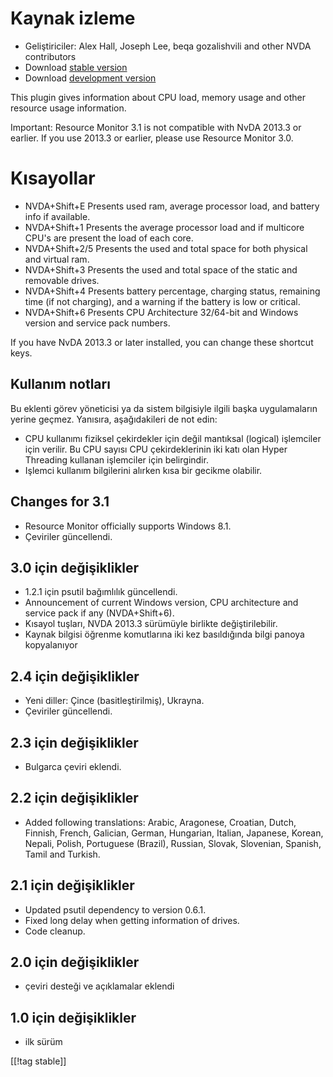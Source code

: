 # Kaynak izleme #

* Geliştiriciler: Alex Hall, Joseph Lee, beqa gozalishvili and other NVDA
  contributors
* Download [stable version][1]
* Download [development version][2]

This plugin gives information about CPU load, memory usage and other
resource usage information.

Important: Resource Monitor 3.1 is not compatible with NvDA 2013.3 or
earlier. If you use 2013.3 or earlier, please use Resource Monitor 3.0.

# Kısayollar #

* NVDA+Shift+E Presents used ram, average processor load, and battery info
  if available.
* NVDA+Shift+1 Presents the average processor load and if multicore CPU's
  are present the load of each core.
* NVDA+Shift+2/5 Presents the used and total space for both physical and
  virtual ram.
* NVDA+Shift+3 Presents the used and total space of the static and removable
  drives.
* NVDA+Shift+4 Presents battery percentage, charging status, remaining time
  (if not charging), and a warning if the battery is low or critical.
* NVDA+Shift+6 Presents CPU Architecture 32/64-bit and Windows version and
  service pack numbers.

If you have NvDA 2013.3 or later installed, you can change these shortcut
keys.

## Kullanım notları ##

Bu eklenti görev yöneticisi ya da sistem bilgisiyle ilgili başka
uygulamaların yerine geçmez. Yanısıra, aşağıdakileri de not edin:

* CPU kullanımı fiziksel çekirdekler için değil mantıksal (logical)
  işlemciler için verilir. Bu CPU sayısı CPU çekirdeklerinin iki katı olan
  Hyper Threading kullanan işlemciler için belirgindir.
* Işlemci kullanım bilgilerini alırken kısa bir gecikme olabilir.

## Changes for 3.1 ##

* Resource Monitor officially supports Windows 8.1.
* Çeviriler güncellendi.

## 3.0 için değişiklikler ##

* 1.2.1 için psutil bağımlılık güncellendi.
* Announcement of current Windows version, CPU architecture and service pack
  if any (NVDA+Shift+6).
* Kısayol tuşları, NVDA 2013.3 sürümüyle birlikte değiştirilebilir.
* Kaynak bilgisi öğrenme komutlarına iki kez basıldığında bilgi panoya
  kopyalanıyor

## 2.4 için değişiklikler ##

* Yeni diller: Çince (basitleştirilmiş), Ukrayna.
* Çeviriler güncellendi.

## 2.3 için değişiklikler ##

* Bulgarca çeviri eklendi.

## 2.2 için değişiklikler ##

* Added following translations: Arabic, Aragonese, Croatian, Dutch, Finnish,
  French, Galician, German, Hungarian, Italian, Japanese, Korean, Nepali,
  Polish, Portuguese (Brazil), Russian, Slovak, Slovenian, Spanish, Tamil
  and Turkish.

## 2.1 için değişiklikler ##

* Updated psutil dependency to version 0.6.1.
* Fixed long delay when getting information of drives.
* Code cleanup.

## 2.0 için değişiklikler ##

* çeviri desteği ve açıklamalar eklendi

## 1.0 için değişiklikler ##

* ilk sürüm

[[!tag stable]]

[1]: http://addons.nvda-project.org/files/get.php?file=rm

[2]: http://addons.nvda-project.org/files/get.php?file=rm-dev
